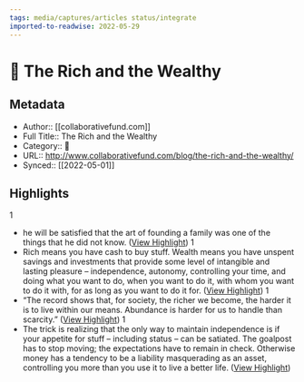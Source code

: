 ```yaml
---
tags: media/captures/articles status/integrate
imported-to-readwise: 2022-05-29
---
```

# 📰 The Rich and the Wealthy

## Metadata
- Author:: [[collaborativefund.com]]
- Full Title:: The Rich and the Wealthy
- Category:: 📰
- URL:: http://www.collaborativefund.com/blog/the-rich-and-the-wealthy/
- Synced:: [[2022-05-01]]

## Highlights
1
- he will be satisfied that the art of founding a family was one of the things that he did not know. ([View Highlight](https://instapaper.com/read/1502525275/19448832))
1
- Rich means you have cash to buy stuff. Wealth means you have unspent savings and investments that provide some level of intangible and lasting pleasure – independence, autonomy, controlling your time, and doing what you want to do, when you want to do it, with whom you want to do it with, for as long as you want to do it for. ([View Highlight](https://instapaper.com/read/1502525275/19448844))
1
- “The record shows that, for society, the richer we become, the harder it is to live within our means. Abundance is harder for us to handle than scarcity.” ([View Highlight](https://instapaper.com/read/1502525275/19448870))
1
- The trick is realizing that the only way to maintain independence is if your appetite for stuff – including status – can be satiated. The goalpost has to stop moving; the expectations have to remain in check. Otherwise money has a tendency to be a liability masquerading as an asset, controlling you more than you use it to live a better life. ([View Highlight](https://instapaper.com/read/1502525275/19448873))
